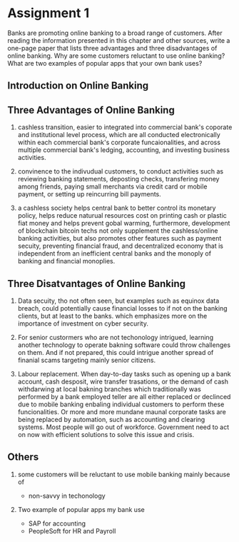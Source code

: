 # Assignment 1

Banks are promoting online banking to a broad
range of customers. After reading the information
presented in this chapter and other sources, write
a one-page paper that lists three advantages and
three disadvantages of online banking. Why are
some customers reluctant to use online banking?
What are two examples of popular apps that your
own bank uses?

## Introduction on Online Banking

## Three Advantages of Online Banking

1. cashless transition, easier to integrated into commercial bank's coporate and institutional level process, which are all conducted electronically within each commercial bank's corporate funcaionalities, and across multiple commercial bank's ledging, accounting, and investing business activities. 

2. convinence to the indivudual customers, to conduct activities such as reviewing banking statements, deposting checks, transfering money among friends, paying small merchants via credit card or mobile payment, or setting up reincurring bill payments. 

3. a cashless society helps central bank to better control its monetary policy, helps reduce naturual resources cost on printing cash or plastic fiat money and helps prevent gobal warming, furthermore, development of blockchain bitcoin techs not only supplement the cashless/online banking activities, but also promotes other features such as payment secuity, preventing financial fraud, and decentralized economy that is independent from an inefficient central banks and the monoply of banking and financial monoplies. 

## Three Disatvantages of Online Banking 
1. Data secuity, tho not often seen, but examples such as equinox data breach, could potentially cause financial losses to if not on the banking clients, but at least to the banks. which emphasizes more on the importance of investment on cyber security.

2. For senior custormers who are not techonology intrigued, learning another technology to operate bakning software could throw challenges on them. And if not prepared, this could intrigue another spread of finanial scams targeting mainly senior citizens. 

3. Labour replacement. When day-to-day tasks such as opening up a bank account, cash desposit, wire transfer trasations, or the demand of cash withdarwing at local bakning branches which traditionally was performed by a bank employed teller are all either replaced or declinced due to mobile banking enbaling individual customers to perform these funcionalities. Or more and more mundane maunal corporate tasks are being replaced by automation, such as accounting and clearing systems. Most people will go out of workforce. Government need to act on now with efficient solutions to solve this issue and crisis. 


## Others 

1. some customers will be reluctant to use mobile banking mainly because of 
    * non-savvy in techonology 

2. Two example of popular apps my bank use
    * SAP for accounting 
    * PeopleSoft for HR and Payroll
